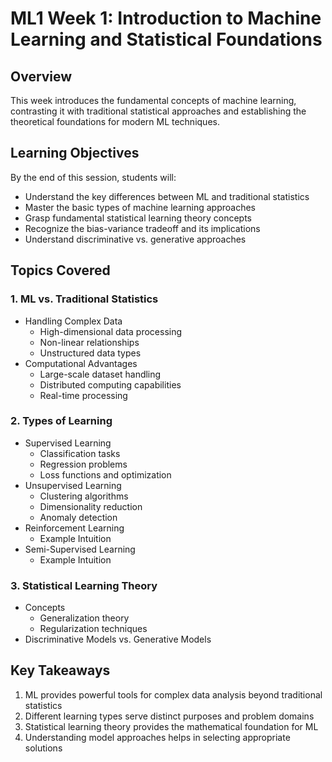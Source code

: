# ML1 Week 1: Introduction to Machine Learning and Statistical Foundations

## Overview
This week introduces the fundamental concepts of machine learning, contrasting it with traditional statistical approaches and establishing the theoretical foundations for modern ML techniques.

## Learning Objectives
By the end of this session, students will:
- Understand the key differences between ML and traditional statistics
- Master the basic types of machine learning approaches
- Grasp fundamental statistical learning theory concepts
- Recognize the bias-variance tradeoff and its implications
- Understand discriminative vs. generative approaches

## Topics Covered

### 1. ML vs. Traditional Statistics
- Handling Complex Data
  * High-dimensional data processing
  * Non-linear relationships
  * Unstructured data types
- Computational Advantages
  * Large-scale dataset handling
  * Distributed computing capabilities
  * Real-time processing

### 2. Types of Learning
- Supervised Learning
  * Classification tasks
  * Regression problems
  * Loss functions and optimization
- Unsupervised Learning
  * Clustering algorithms
  * Dimensionality reduction
  * Anomaly detection
- Reinforcement Learning
  * Example Intuition
- Semi-Supervised Learning
  * Example Intuition


### 3. Statistical Learning Theory
- Concepts 
  * Generalization theory
  * Regularization techniques
- Discriminative Models vs. Generative Models


## Key Takeaways
1. ML provides powerful tools for complex data analysis beyond traditional statistics
2. Different learning types serve distinct purposes and problem domains
3. Statistical learning theory provides the mathematical foundation for ML
4. Understanding model approaches helps in selecting appropriate solutions 